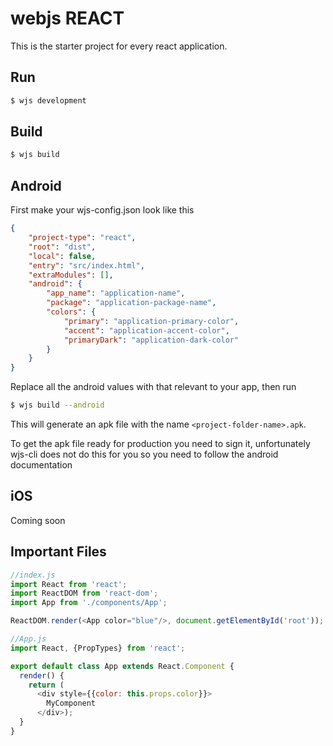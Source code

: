 # webjs REACT

This is the starter project for every react application.

## Run

```bash
$ wjs development
```

## Build

```bash
$ wjs build
```

## Android

First make your wjs-config.json look like this

```json
{
	"project-type": "react",
	"root": "dist",
	"local": false,
	"entry": "src/index.html",
    "extraModules": [],
    "android": {
		"app_name": "application-name",
		"package": "application-package-name",
		"colors": {
			"primary": "application-primary-color",
			"accent": "application-accent-color",
			"primaryDark": "application-dark-color"
		}
	}
}
```

Replace all the android values with that relevant to your app, then run

```bash
$ wjs build --android
```

This will generate an apk file with the name `<project-folder-name>.apk`.

To get the apk file ready for production you need to sign it, unfortunately wjs-cli does not do this for you so you need to follow the android documentation

## iOS

Coming soon

## Important Files

```js
//index.js
import React from 'react';
import ReactDOM from 'react-dom';
import App from './components/App';

ReactDOM.render(<App color="blue"/>, document.getElementById('root'));

```

```js
//App.js
import React, {PropTypes} from 'react';

export default class App extends React.Component {
  render() {
    return (
      <div style={{color: this.props.color}}>
        MyComponent
      </div>);
  }
}

```